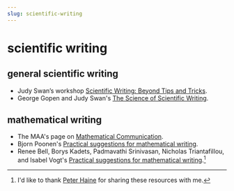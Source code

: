 ```yaml
---
slug: scientific-writing
---
```

# scientific writing
## general scientific writing

* Judy Swan’s workshop [Scientific Writing: Beyond Tips and Tricks](https://www.youtube.com/watch?v=jLPCdDp_LE0).
* George Gopen and Judy Swan's [The Science of Scientific Writing](https://www.americanscientist.org/blog/the-long-view/the-science-of-scientific-writing).

## mathematical writing

* The MAA's page on [Mathematical Communication](https://mathcomm.org/writing/).
* Bjorn Poonen's [Practical suggestions for mathematical writing](https://math.mit.edu/~poonen/papers/writing.pdf).
* Renee Bell, Borys Kadets, Padmavathi Srinivasan, Nicholas Triantafillou, and Isabel Vogt's [Practical suggestions for mathematical writing](https://www.ams.org/journals/notices/202106/rnoti-p930.pdf).[^haine]

[^haine]: I'd like to thank [Peter Haine](https://math.berkeley.edu/~phaine/) for sharing these resources with me.